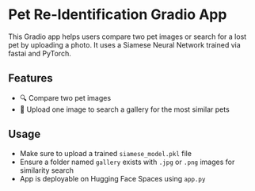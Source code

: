 
# Pet Re-Identification Gradio App

This Gradio app helps users compare two pet images or search for a lost pet by uploading a photo. It uses a Siamese Neural Network trained via fastai and PyTorch.

## Features

- 🔍 Compare two pet images  
- 📂 Upload one image to search a gallery for the most similar pets

## Usage

- Make sure to upload a trained `siamese_model.pkl` file  
- Ensure a folder named `gallery` exists with `.jpg` or `.png` images for similarity search  
- App is deployable on Hugging Face Spaces using `app.py`
